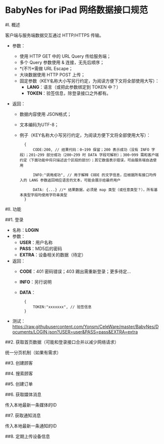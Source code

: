 # BabyNes for iPad 网络数据接口规范

#I. 概述

客户端与服务端数据交互通过 HTTP/HTTPS 传输。

* 参数：
    * 使用 HTTP GET 中的 URL Query 传给服务端；
    * 多个 Query 参数使用 & 连接，无先后顺序；
    * *(不?)*需做 URL Escape；
    * 大块数据使用 HTTP POST 上传；
    * 固定参数（KEY名称大小写另行约定，为阅读方便下文将全部使用大写）：
	    * **LANG**：语言（或把此参数绑定到 TOKEN 中？）
    	* **TOKEN**：验签信息，除登录接口之外都有。

* 返回：
    * 数据内容使用 JSON格式；
    * 文本编码为UTF-8；
    * 例子（KEY名称大小写另行约定，为阅读方便下文将全部使用大写）：
    
			{
				CODE:200, // 结果代码：0~199 保留；200 表示成功（没有 INFO 字段）；201~299 部分成功（200~299 时 DATA 字段可解析）；300~999 需和客户端约定（下面功能中将只描述这个区段的部分）；其它数值表示错误，可由服务端自选使用
				
				INFO:"调用成功", // 用于解释 CODE 的文字信息，应根据所有接口均传入的 LANG 参数返回相应语言的文本，可能会展示给最终用户
				
				DATA: {...} //* 结果数据，必须是 map 类型（或任意类型？），所有基本类型字段均使用字符串类型
			}

#II. 功能

##1. 登录

* 名称：**LOGIN**
* 参数：
    * **USER**：用户名称
    * **PASS**：MD5后的密码
    * **EXTRA**：设备相关的数据（待定）
* 返回：
    * **CODE**：401 密码错误；403 踢出需重新登录；更多待定...
    * **INFO**：另行说明
    * **DATA**：
    
			{
				TOKEN:"xxxxxxx", // 验签信息
			}

* 测试：<https://raw.githubusercontent.com/Yonsm/CeleWare/master/BabyNes/Documents/LOGIN.json?USER=user&PASS=pass&EXTRA=extra>

##2. 获取首页数据（可能和登录接口合并以减少网络请求）

统一分页机制（如果有需求）

##3. 创建顾客

##4. 搜索顾客

##5. 创建订单

##6. 获取媒体消息

传入本地最新一条媒体的ID

##7. 获取通知消息

传入本地最新一条通知的ID

##8. 定期上传设备信息
